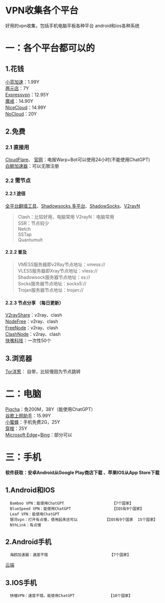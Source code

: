 # VPN收集各个平台
  好用的vpn收集，包括手机电脑平板各种平台 android和ios各种系统
# 一：各个平台都可以的
## 1.花钱
 [小蓝加速](https://ss.xiaolan798.xyz/#/register?code=WSYv2w9h)：1.99Y       
 [两元店](https://xn--5hqx9equq.com/#/register?code=Iz6JuFuR)：7Y  
 [Expressvpn](https://www.expressvpn.com/)：12.95Y  
 [魔戒](https://mojie.buzz/#/register?code=A5UYHe3F)：14.90Y  
 [NiceCloud](https://www.nicecloud.me/index.php#/register?code=qg2YJdym)：14.99Y  
 [NoCloud](https://91npo.com/)：20Y    
## 2.免费
### 2.1 直接用
  [CloudFlare](https://1.1.1.1/)、 [官网](https://www.cloudflare-cn.com/)：电报Warp+Bot可以使用24小时(不能使用ChatGPT)    
  [白鲸加速器](https://www.bjch123.com/?mid=3005)：可以无限注册
### 2.2 需节点
#### 2.2.1 途径
  [全平台翻墙工具](https://binghe.gitbook.io/quan-ping-tai-fan-qiang-gong-ju/0/windows)、[Shadowsocks 多平台](https://www.linuxsss.com/client/)、[ShadowSocks](https://itlanyan.com/shadowsockr-shadowsocksr-shadowsocksrr-clients/)、[V2rayN](https://v2rayn.org/v2rayn-download/)
  >Clash：比较好用，电脑常用
  >V2rayN：电脑常用    
  >SSR：节点较少   
  >Netch    
  >SSTap    
  >Quantumult   
#### 2.2.2 普及    
  >VMESS服务器即v2Ray节点地址：vmess://    
  >VLESS服务器即Xray节点地址：vless://   
  >Shadowsock服务器节点地址：ss://    
  >Socks服务器节点地址：socks5://   
  >Trojan服务器节点地址：trojan://    
#### 2.2.3 节点分享 （每日更新）
   [V2rayShare](https://v2rayshare.com/)：v2ray、clash    
   [NodeFree](https://nodefree.org/)：v2ray、clash    
   [FreeNode](https://freenode.me/)：v2ray、clash   
   [ClashNode](https://clashfree.eu.org/)：v2ray、clash   
   [快嘴科技](https://kkzui.com/)：一次性50个    
## 3.浏览器
   [Tor洋葱](https://www.torproject.org/zh-CN/download/)： 自带，比较慢因为节点跳转

# 二：电脑
  [Pigcha](https://run.pigcha.com/)：免200M，38Y（能使用ChatGPT）    
  [谷歌上网助手](https://link.zhihu.com/?target=https%3A//chrome.zzzmh.cn/info/cieikaeocafmceoapfogpffaalkncpkc)：15.99Y   
  [小蜜蜂](https://www.swarm01.xyz/)：手机免费2G，25Y     
  [穿梭](https://www.transocks.com/payment?affiliate-code=wzba3ga)：25Y    
  [Microsoft Edge](https://www.microsoft.com/en-us/edge/download?form=MA13FJ&exp=e00)+[Bing](https://cn.bing.com/)：部分可以    
# 三：手机
**软件获取：安卓Android从Google Play商店下载 、苹果IOS从App Store下载**   
        
## 1.Android和IOS
      Bamboo VPN：能使用ChatGPT                     【7个国家】   
      BlueSpeed VPN：能使用ChatGPT                  【IOS有9个国家】   
      Leaf VPN：能使用ChatGPT    
      银河vpn：打开有点慢，使用起来还可以            【IOS有9个国家  15个国家】   
      NthLink：有点慢    
## 2.Android手机
      海鸥加速器：速度不错                           【7个国家】    
 [云端](https://drive.google.com/drive/folders/14rRZJIHZhfT825isjajeAhoAzuGpko5p)   
## 3.IOS手机
      快喵VPN：速度不错，能使用ChatGPT               【10个国家】



































